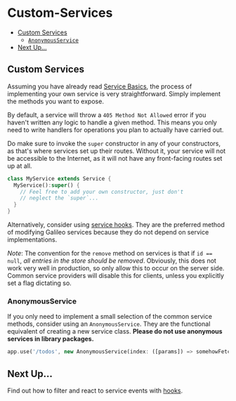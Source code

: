 # Custom-Services

* [Custom Services](custom-services.md#custom-services)
  * [`AnonymousService`](custom-services.md#anonymousservice)
* [Next Up...](custom-services.md#next-up)

## Custom Services

Assuming you have already read [Service Basics](service-basics.md), the process of implementing your own service is very straightforward. Simply implement the methods you want to expose.

By default, a service will throw a `405 Method Not Allowed` error if you haven't written any logic to handle a given method. This means you only need to write handlers for operations you plan to actually have carried out.

Do make sure to invoke the `super` constructor in any of your constructors, as that's where services set up their routes. Without it, your service will not be accessible to the Internet, as it will not have any front-facing routes set up at all.

```dart
class MyService extends Service {
  MyService():super() {
    // Feel free to add your own constructor, just don't
    // neglect the `super`...
  }
}
```

Alternatively, consider using [service hooks](hooks.md). They are the preferred method of modifying Galileo services because they do not depend on service implementations.

_Note_: The convention for the `remove` method on services is that if `id == null`, _all entries in the store should be removed_. Obviously, this does not work very well in production, so only allow this to occur on the server side. Common service providers will disable this for clients, unless you explicitly set a flag dictating so.

### AnonymousService

If you only need to implement a small selection of the common service methods, consider using an `AnonymousService`. They are the functional equivalent of creating a new service class. **Please do not use anonymous services in library packages.**

```dart
app.use('/todos', new AnonymousService(index: ([params]) => somehowFetchTodos()));
```

## Next Up...

Find out how to filter and react to service events with [hooks](hooks.md).

